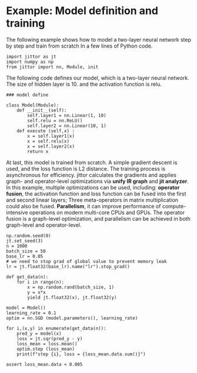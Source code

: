 # Example: Model definition and training


The following example shows how to model a two-layer neural network step by step and train from scratch In a few lines of Python code.


```
import jittor as jt
import numpy as np
from jittor import nn, Module, init
```

The following code defines our model, which is a two-layer neural network. The size of hidden layer is 10. and the activation function is relu.


```
### model define

class Model(Module):
    def __init__(self):
        self.layer1 = nn.Linear(1, 10)
        self.relu = nn.ReLU()
        self.layer2 = nn.Linear(10, 1)
    def execute (self,x) :
        x = self.layer1(x)
        x = self.relu(x)
        x = self.layer2(x)
        return x
```

At last, this model is trained from scratch. A simple gradient descent is used, and the loss function is L2 distance. The training process is asynchronous for efficiency. jittor calculates the gradients and applies graph- and operator-level optimizations via **unify IR graph** and **jit analyzer**.
In this example, multiple optimizations can be used, including: **operator fusion**, the activation function and loss function can be fused into the first and second linear layers; Three meta-operators in matrix multiplication could also be fused. **Parallelism**, it can improve performance of compute-intensive operations on modern multi-core CPUs and GPUs. The operator fusion is a graph-level optimization, and parallelism can be achieved in both graph-level and operator-level.



```
np.random.seed(0)
jt.set_seed(3)
n = 1000
batch_size = 50
base_lr = 0.05
# we need to stop grad of global value to prevent memory leak
lr = jt.float32(base_lr).name("lr").stop_grad()

def get_data(n):
    for i in range(n):
        x = np.random.rand(batch_size, 1)
        y = x*x
        yield jt.float32(x), jt.float32(y)

model = Model()
learning_rate = 0.1
optim = nn.SGD (model.parameters(), learning_rate)

for i,(x,y) in enumerate(get_data(n)):
    pred_y = model(x)
    loss = jt.sqr(pred_y - y)
    loss_mean = loss.mean()
    optim.step (loss_mean)
    print(f"step {i}, loss = {loss_mean.data.sum()}")

assert loss_mean.data < 0.005
```
